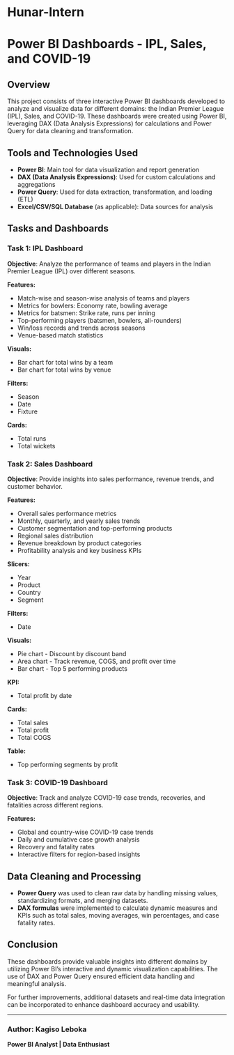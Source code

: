 # Hunar-Intern

# Power BI Dashboards - IPL, Sales, and COVID-19

## Overview

This project consists of three interactive Power BI dashboards developed to analyze and visualize data for different domains: the Indian Premier League (IPL), Sales, and COVID-19. These dashboards were created using Power BI, leveraging DAX (Data Analysis Expressions) for calculations and Power Query for data cleaning and transformation.

## Tools and Technologies Used

- **Power BI**: Main tool for data visualization and report generation
- **DAX (Data Analysis Expressions)**: Used for custom calculations and aggregations
- **Power Query**: Used for data extraction, transformation, and loading (ETL)
- **Excel/CSV/SQL Database** (as applicable): Data sources for analysis

## Tasks and Dashboards

### Task 1: IPL Dashboard

**Objective**: Analyze the performance of teams and players in the Indian Premier League (IPL) over different seasons.

**Features:**

- Match-wise and season-wise analysis of teams and players
- Metrics for bowlers: Economy rate, bowling average
- Metrics for batsmen: Strike rate, runs per inning
- Top-performing players (batsmen, bowlers, all-rounders)
- Win/loss records and trends across seasons
- Venue-based match statistics

**Visuals:**

- Bar chart for total wins by a team
- Bar chart for total wins by venue

**Filters:**

- Season
- Date
- Fixture

**Cards:**

- Total runs
- Total wickets

### Task 2: Sales Dashboard

**Objective**: Provide insights into sales performance, revenue trends, and customer behavior.

**Features:**

- Overall sales performance metrics
- Monthly, quarterly, and yearly sales trends
- Customer segmentation and top-performing products
- Regional sales distribution
- Revenue breakdown by product categories
- Profitability analysis and key business KPIs

**Slicers:**

- Year
- Product
- Country
- Segment

**Filters:**

- Date

**Visuals:**

- Pie chart - Discount by discount band
- Area chart - Track revenue, COGS, and profit over time
- Bar chart - Top 5 performing products

**KPI:**

- Total profit by date

**Cards:**

- Total sales
- Total profit
- Total COGS

**Table:**

- Top performing segments by profit

### Task 3: COVID-19 Dashboard

**Objective**: Track and analyze COVID-19 case trends, recoveries, and fatalities across different regions.

**Features:**

- Global and country-wise COVID-19 case trends
- Daily and cumulative case growth analysis
- Recovery and fatality rates
- Interactive filters for region-based insights

## Data Cleaning and Processing

- **Power Query** was used to clean raw data by handling missing values, standardizing formats, and merging datasets.
- **DAX formulas** were implemented to calculate dynamic measures and KPIs such as total sales, moving averages, win percentages, and case fatality rates.

## Conclusion

These dashboards provide valuable insights into different domains by utilizing Power BI’s interactive and dynamic visualization capabilities. The use of DAX and Power Query ensured efficient data handling and meaningful analysis.

For further improvements, additional datasets and real-time data integration can be incorporated to enhance dashboard accuracy and usability.

---

### Author: Kagiso Leboka

**Power BI Analyst | Data Enthusiast**

